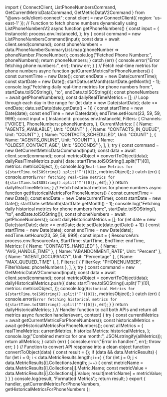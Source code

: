 import { ConnectClient, ListPhoneNumbersCommand, GetCurrentMetricDataCommand, GetMetricDataV2Command } from "@aws-sdk/client-connect";
const client = new ConnectClient({ region: 'us-east-1' });
// Function to fetch phone numbers dynamically using ListPhoneNumbersV2
async function getPhoneNumbers() {
   const input = {
       InstanceId: process.env.InstanceId,
   };
   try {
       const command = new ListPhoneNumbersCommand(input);
       const data = await client.send(command);
       const phoneNumbers = data.PhoneNumberSummaryList.map(phoneNumber => phoneNumber.PhoneNumber);
       console.log("Fetched Phone Numbers:", phoneNumbers);
       return phoneNumbers;
   } catch (err) {
       console.error("Error fetching phone numbers:", err);
       throw err;
   }
}
// Fetch real-time metrics for phone numbers
async function getCurrentMetricsForPhoneNumbers() {
   const currentTime = new Date();
   const endDate = new Date(currentTime);
   const startDate = new Date();
   startDate.setMonth(startDate.getMonth() - 1);
   console.log("Fetching daily real-time metrics for phone numbers from:", startDate.toISOString(), "to", endDate.toISOString());
   const phoneNumbers = await getPhoneNumbers();
   const dailyRealTimeMetrics = [];
   // Loop through each day in the range
   for (let date = new Date(startDate); date <= endDate; date.setDate(date.getDate() + 1)) {
       const startTime = new Date(date);
       const endTime = new Date(date);
       endTime.setHours(23, 59, 59, 999);
       const input = {
           InstanceId: process.env.InstanceId,
           Filters: {
               Channels: ['VOICE'],
               PhoneNumbers: phoneNumbers,
           },
           CurrentMetrics: [
               { Name: "AGENTS_AVAILABLE", Unit: "COUNT" },
               { Name: "CONTACTS_IN_QUEUE", Unit: "COUNT" },
               { Name: "CONTACTS_SCHEDULED", Unit: "COUNT" },
               { Name: "AGENTS_ONLINE", Unit: "COUNT" },
               { Name: "OLDEST_CONTACT_AGE", Unit: "SECONDS" },
           ],
       };
       try {
           const command = new GetCurrentMetricDataCommand(input);
           const data = await client.send(command);
           const metricsObject = convertToObject(data);
           dailyRealTimeMetrics.push({
               date: startTime.toISOString().split('T')[0],
               metrics: metricsObject,
           });
           console.log(`Real-time Metrics for ${startTime.toISOString().split('T')[0]}:`, metricsObject);
       } catch (err) {
           console.error(`Error fetching real-time metrics for ${startTime.toISOString().split('T')[0]}:`, err);
       }
   }
   return dailyRealTimeMetrics;
}
// Fetch historical metrics for phone numbers
async function getHistoricalMetricsForPhoneNumbers() {
   const currentTime = new Date();
   const endDate = new Date(currentTime);
   const startDate = new Date();
   startDate.setMonth(startDate.getMonth() - 1);
   console.log("Fetching daily historical metrics for phone numbers from:", startDate.toISOString(), "to", endDate.toISOString());
   const phoneNumbers = await getPhoneNumbers();
   const dailyHistoricalMetrics = [];
   for (let date = new Date(startDate); date <= endDate; date.setDate(date.getDate() + 1)) {
       const startTime = new Date(date);
       const endTime = new Date(date);
       endTime.setHours(23, 59, 59, 999);
       const input = {
           ResourceArn: process.env.ResourceArn,
           StartTime: startTime,
           EndTime: endTime,
           Metrics: [
               { Name: "CONTACTS_HANDLED" },
               { Name: "AVG_HANDLE_TIME" },
               { Name: "ABANDONMENT_RATE", Unit: "Percent" },
               { Name: "AGENT_OCCUPANCY", Unit: "Percentage" },
               { Name: "MAX_QUEUED_TIME" },
           ],
           Filters: [
               { FilterKey: "PHONENUMBER", FilterValues: phoneNumbers },
           ],
       };
       try {
           const command = new GetMetricDataV2Command(input);
           const data = await client.send(command);
           const metricsObject = convertToObject(data);
           dailyHistoricalMetrics.push({
               date: startTime.toISOString().split('T')[0],
               metrics: metricsObject,
           });
           console.log(`Historical Metrics for ${startTime.toISOString().split('T')[0]}:`, metricsObject);
       } catch (err) {
           console.error(`Error fetching historical metrics for ${startTime.toISOString().split('T')[0]}:`, err);
       }
   }
   return dailyHistoricalMetrics;
}
// Handler function to call both APIs and return all metrics
async function handler(event, context) {
   try {
       const currentMetrics = await getCurrentMetricsForPhoneNumbers();
       const historicalMetrics = await getHistoricalMetricsForPhoneNumbers();
       const allMetrics = {
           realTimeMetrics: currentMetrics,
           historicalMetrics: historicalMetrics,
       };
       console.log("Combined metrics for one month:", JSON.stringify(allMetrics));
       return allMetrics;
   } catch (err) {
       console.error("Error in handler:", err);
       throw err;
   }
}
// Function to convert API response into a clean object
function convertToObject(data) {
   const result = {};
   if (data && data.MetricResults) {
       for (let i = 0; i < data.MetricResults.length; i++) {
           for (let j = 0; j < data.MetricResults[i].Collections.length; j++) {
               const metricName = data.MetricResults[i].Collections[j].Metric.Name;
               const metricValue = data.MetricResults[i].Collections[j].Value;
               result[metricName] = metricValue;
           }
       }
   }
   console.log(result, 'Formatted Metrics');
   return result;
}
export { handler, getCurrentMetricsForPhoneNumbers, getHistoricalMetricsForPhoneNumbers };
